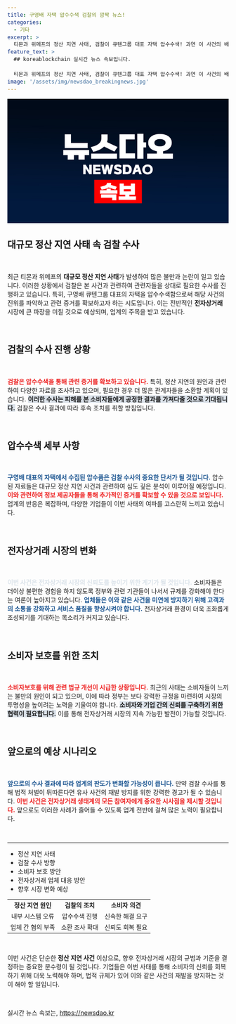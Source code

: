 ```yaml
---
title: 구영배 자택 압수수색 검찰의 깜짝 뉴스!
categories:
  - 기타
excerpt: >
  티몬과 위메프의 정산 지연 사태, 검찰이 큐텐그룹 대표 자택 압수수색! 과연 이 사건의 배후에는 어떤 비밀이 숨겨져 있을까? 클릭해서 확인해보세요!
feature_text: >
  ## koreablockchain 실시간 뉴스 속보입니다.

  티몬과 위메프의 정산 지연 사태, 검찰이 큐텐그룹 대표 자택 압수수색! 과연 이 사건의 배후에는 어떤 비밀이 숨겨져 있을까? 클릭해서 확인해보세요!
image: '/assets/img/newsdao_breakingnews.jpg'
---
```


<p><img src="/assets/img/newsdao_breakingnews.jpg" alt="koreablockchain 속보" /></p>

<h2 data-ke-size="size26">대규모 정산 지연 사태 속 검찰 수사</h2>

<p data-ke-size="size16">&nbsp;</p>

<p data-ke-size="size16">최근 티몬과 위메프의 <b>대규모 정산 지연 사태</b>가 발생하여 많은 불만과 논란이 일고 있습니다. 이러한 상황에서 검찰은 본 사건과 관련하여 관련자들을 상대로 필요한 수사를 진행하고 있습니다. 특히, 구영배 큐텐그룹 대표의 자택을 압수수색함으로써 해당 사건의 진위를 파악하고 관련 증거를 확보하고자 하는 시도입니다. 이는 전반적인 <b>전자상거래</b> 시장에 큰 파장을 미칠 것으로 예상되며, 업계의 주목을 받고 있습니다.</p>

<p data-ke-size="size16">&nbsp;</p>

<h2 data-ke-size="size26">검찰의 수사 진행 상황</h2>

<p data-ke-size="size16">&nbsp;</p>

<p data-ke-size="size16"><b><span style="color: #ee2323;">검찰은 압수수색을 통해 관련 증거를 확보하고 있습니다.</span></b> 특히, 정산 지연의 원인과 관련하여 다양한 자료를 조사하고 있으며, 필요한 경우 더 많은 관계자들을 소환할 계획이 있습니다. <b><span style="background-color: #21538527;">이러한 수사는 피해를 본 소비자들에게 공정한 결과를 가져다줄 것으로 기대됩니다.</span></b> 검찰은 수사 결과에 따라 후속 조치를 취할 방침입니다.</p>

<p data-ke-size="size16">&nbsp;</p>

<h2 data-ke-size="size26">압수수색 세부 사항</h2>

<p data-ke-size="size16">&nbsp;</p>

<p data-ke-size="size16"><b><span style="color: #1a5490;">구영배 대표의 자택에서 수집된 압수품은 검찰 수사의 중요한 단서가 될 것입니다.</span></b> 압수된 자료들은 대규모 정산 지연 사건과 관련하여 심도 깊은 분석이 이루어질 예정입니다. <b><span style="color: #ee2323;">이와 관련하여 정보 제공자들을 통해 추가적인 증거를 확보할 수 있을 것으로 보입니다.</span></b> 업계의 반응은 복잡하며, 다양한 기업들이 이번 사태의 여파를 고스란히 느끼고 있습니다.</p>

<p data-ke-size="size16">&nbsp;</p>

<h2 data-ke-size="size26">전자상거래 시장의 변화</h2>

<p data-ke-size="size16">&nbsp;</p>

<p data-ke-size="size16"><b><span style="color: #21538527;">이번 사건은 전자상거래 시장의 신뢰도를 높이기 위한 계기가 될 것입니다.</span></b> 소비자들은 더이상 불편한 경험을 하지 않도록 정부와 관련 기관들이 나서서 규제를 강화해야 한다는 여론이 높아지고 있습니다. <b><span style="color: #1a5490;">업체들은 이와 같은 사건을 미연에 방지하기 위해 고객과의 소통을 강화하고 서비스 품질을 향상시켜야 합니다.</span></b> 전자상거래 환경이 더욱 조화롭게 조성되기를 기대하는 목소리가 커지고 있습니다.</p>

<p data-ke-size="size16">&nbsp;</p>

<h2 data-ke-size="size26">소비자 보호를 위한 조치</h2>

<p data-ke-size="size16">&nbsp;</p>

<p data-ke-size="size16"><b><span style="color: #ee2323;">소비자보호를 위해 관련 법규 개선이 시급한 상황입니다.</span></b> 최근의 사태는 소비자들이 느끼는 불만의 원인이 되고 있으며, 이에 따라 정부는 보다 강력한 규정을 마련하여 시장의 투명성을 높이려는 노력을 기울여야 합니다. <b><span style="background-color: #21538527;">소비자와 기업 간의 신뢰를 구축하기 위한 협력이 필요합니다.</span></b> 이를 통해 전자상거래 시장의 지속 가능한 발전이 가능할 것입니다.</p>

<p data-ke-size="size16">&nbsp;</p>

<h2 data-ke-size="size26">앞으로의 예상 시나리오</h2>

<p data-ke-size="size16">&nbsp;</p>

<p data-ke-size="size16"><b><span style="color: #1a5490;">앞으로의 수사 결과에 따라 업계의 판도가 변화할 가능성이 큽니다.</span></b> 만약 검찰 수사를 통해 법적 처벌이 뒤따른다면 유사 사건의 재발 방지를 위한 강력한 경고가 될 수 있습니다. <b><span style="color: #ee2323;">이번 사건은 전자상거래 생태계의 모든 참여자에게 중요한 시사점을 제시할 것입니다.</span></b> 앞으로도 이러한 사례가 줄어들 수 있도록 업계 전반에 걸쳐 많은 노력이 필요합니다.</p>

<p data-ke-size="size16">&nbsp;</p>

<hr>

<ul>
  <li>정산 지연 사태</li>
  <li>검찰 수사 방향</li>
  <li>소비자 보호 방안</li>
  <li>전자상거래 업체 대응 방안</li>
  <li>향후 시장 변화 예상</li>
</ul>

<table style="width: 100%; border-collapse: collapse;">
  <tr>
    <td style="text-align: center; height: 17px;"><b>정산 지연 원인</b></td>
    <td style="text-align: center; height: 17px;"><b>검찰의 조치</b></td>
    <td style="text-align: center; height: 17px;"><b>소비자 의견</b></td>
  </tr>
  <tr>
    <td style="text-align: center; height: 17px;">내부 시스템 오류</td>
    <td style="text-align: center; height: 17px;">압수수색 진행</td>
    <td style="text-align: center; height: 17px;">신속한 해결 요구</td>
  </tr>
  <tr>
    <td style="text-align: center; height: 17px;">업체 간 협의 부족</td>
    <td style="text-align: center; height: 17px;">소환 조사 확대</td>
    <td style="text-align: center; height: 17px;">신뢰도 회복 필요</td>
  </tr>
</table>

<p data-ke-size="size16">&nbsp;</p>

<p data-ke-size="size16">이번 사건은 단순한 <b>정산 지연 사건</b> 이상으로, 향후 전자상거래 시장의 규범과 기준을 결정하는 중요한 분수령이 될 것입니다. 기업들은 이번 사태를 통해 소비자의 신뢰를 회복하기 위해 더욱 노력해야 하며, 법적 규제가 있어 이와 같은 사건의 재발을 방지하는 것이 해야 할 일입니다.</p>

<p data-ke-size="size16">&nbsp;</p>
실시간 뉴스 속보는, <a href="https://newsdao.kr" rel="dofollow">https://newsdao.kr</a>


